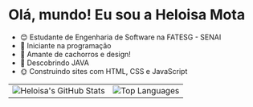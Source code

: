 # Olá, mundo! Eu sou a Heloisa Mota 

- 😊 Estudante de Engenharia de Software na FATESG - SENAI  
- 🌻 Iniciante na programação  
- 🐶 Amante de cachorros e design!  
- 🌷 Descobrindo JAVA  
- 🌞 Construindo sites com HTML, CSS e JavaScript  

<table>
  <tr>
    <td>
      <img src="https://github-readme-stats.vercel.app/api?username=heloisarmota&show_icons=true&theme=radical" alt="Heloisa's GitHub Stats"/>
    </td>
    <td>
      <img src="https://github-readme-stats.vercel.app/api/top-langs/?username=heloisarmota&hide_progress=true" alt="Top Languages"/>
    </td>
  </tr>
</table>




